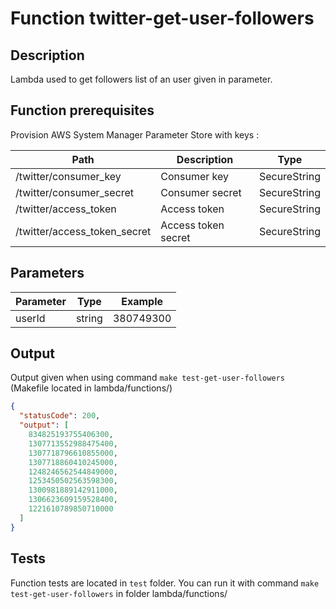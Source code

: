 # Function twitter-get-user-followers

## Description

Lambda used to get followers list of an user given in parameter.

## Function prerequisites

Provision AWS System Manager Parameter Store with keys :

| Path                         | Description         | Type         |
|------------------------------|---------------------|--------------|
| /twitter/consumer_key        | Consumer key        | SecureString |
| /twitter/consumer_secret     | Consumer secret     | SecureString |
| /twitter/access_token        | Access token        | SecureString |
| /twitter/access_token_secret | Access token secret | SecureString |

## Parameters

| Parameter  | Type   | Example     |
|------------|--------|-------------|
| userId     | string | 380749300   |

## Output

Output given when using command `make test-get-user-followers` (Makefile located in lambda/functions/)

```json
{
  "statusCode": 200,
  "output": [
    834825193755406300,
    1307713552988475400,
    1307718796610855000,
    1307718860410245000,
    1248246562544849000,
    1253450502563598300,
    1300981889142911000,
    1306623609159528400,
    1221610789850710000
  ]
}
```

## Tests

Function tests are located in `test` folder.
You can run it with command `make test-get-user-followers` in folder lambda/functions/
